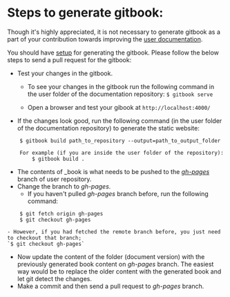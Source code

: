 # Steps to generate gitbook:

Though it's highly appreciated, it is not necessary to generate gitbook as a part of your contribution towards improving the [user documentation](http://www.go.cd/documentation/user/current/).

You should have [setup](https://github.com/GitbookIO/gitbook#gitbook) for generating the gitbook. Please follow the below steps to send a pull request for the gitbook:

- Test your changes in the gitbook. 
    - To see your changes in the gitbook run the following command in the user folder of the documentation repository:
        `$ gitbook serve`

    - Open a browser and test your gibook at `http://localhost:4000/`

- If the changes look good, run the following command (in the user folder of the documentation repository) to generate the static website:

```
    $ gitbook build path_to_repository --output=path_to_output_folder
    
    For example (if you are inside the user folder of the repository): 
        $ gitbook build .

```
- The contents of _book is what needs to be pushed to the *[gh-pages](https://github.com/gocd/documentation/tree/gh-pages/user)* branch of user repository.
- Change the branch to *gh-pages*.
    - If you haven't pulled *gh-pages* branch before, run the following command:
```
    $ git fetch origin gh-pages
    $ git checkout gh-pages
```
    - However, if you had fetched the remote branch before, you just need to checkout that branch;
    `$ git checkout gh-pages`
        
- Now update the content of the folder (document version) with the previously generated book content on *gh-pages* branch. The easiest way would be to replace the older content with the generated book and let git detect the changes.
- Make a commit and then send a pull request to *gh-pages* branch.
